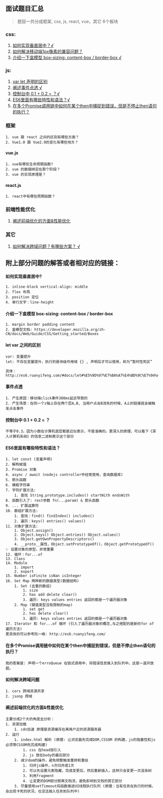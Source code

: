 ## 面试题目汇总

> 题目一共分成框架, css, js, react, vue，其它 6个板块

### css: 
1. <a href="#css-1">如何实现垂直居中？√ </a>
2. <a href="#css-2">如何解决移动端1px像素的兼容问题？</a>
3. <a href="#css-3">介绍一下盒模型 box-sizing: content-box / border-box √</a>
  
### js:
1. <a href="#js-1">var let 声明的区别</a>
2. <a href="#js-2">阐述事件点透 √</a>
3. <a href="#js-3">控制台中 0.1 + 0.2 = ？√</a>
4. <a href="#js-4">ES6里面有哪些特性和语法？√</a>
5. <a href="#js-5">在多个Promise调用链中如何在某个then中捕捉到错误，但是不停止then语句的执行？</a>
    
### 框架
    1. vue 跟 react 之间的区别有哪些方面？
    2. Vue1.0 跟 Vue2.0的变化有哪些地方？
    
#### vue.js
    1. vue有哪些生命周期函数?
    2. vue 的数据绑定在那个阶段？
    3. vue 的实现原理是？
    
#### react.js
    1. react中有哪些周期函数？

### 前端性能优化
1. <a href="#performance-1">阐述前端优化的方面&性能优化</a>

### 其它
1. <a href="#other-1">如何解决跨域问题？有哪些方案？ √</a> 


## 附上部分问题的解答或者相对应的链接：

<h4 id="css-1">如何实现垂直居中?</h4>

```
1. inline-block vertical-align: middle
2. flex 布局
3. position 定位
4. 单行文字：line-height    
```

<h4 id="css-3">介绍一下盒模型 box-sizing: content-box / border-box </h4>

```
1. margin border padding content
2. 盒模型文档: https://developer.mozilla.org/zh-CN/docs/Web/Guide/CSS/Getting_started/Boxes
```

<h4 id="js-1">let var 之间的区别</h4>

```
var: 变量提升
let: 不存在变量提升，执行的是块级作用域 {} , 声明后才可以使用，称为“暂时性死区”

具体：http://es6.ruanyifeng.com/#docs/let#%E5%9D%97%E7%BA%A7%E4%BD%9C%E7%94%A8%E5%9F%9F
```

<h4 id="js-2">事件点透</h4>

```
1. 产生原因：移动端click事件300ms延迟导致的
2. 产生场景：在同一个z轴上存在两个层A,B, 当用户点击B消失的时候，A上的链接就会被触发点击事件
```

<h4 id="js-3">控制台中 0.1 + 0.2 = ？</h4>

```
不等于0.3。因为小数在计算机底层都是近似表示，不是准确的。更深入的原理，可以看下《深入计算机系统》的信息二进制表示这个部分
```

<h4 id="js-4">ES6里面有哪些特性和语法？</h4>

```
1. let const (变量声明)
2. 解构赋值 
3. Promise 对象 
4. async / await (nodejs controller中经常使用，查询数据库)
5. 箭头函数
6. 模板字符串
7. 字符扩展方法: 
    1. 查找 String.prototype.includes() startWith endsWith 
8. 函数引入了: rest参数 fn(...param) & 箭头函数
9. ... 扩展运算符
10. 数组扩展方法: 
    1. 查找：find() findIndex() includes()  
    2. 遍历：keys() entries() values() 
11. 对象扩展方法: 
    1. Object.assign() 
    2. Object.keys() Object.entries() Object.values() 
    3. Object.getOwnPropertyDescriptors()
    4. __proto__属性，Object.setPrototypeOf()，Object.getPrototypeOf() ✨ 设置对象的原型，非常重要
12. 循环：for...of
13. Class 
14. Module 
    1. import 
    2. export
15. Number isFinite isNan isInteger
16. Set Map 两种新的数据类型(数据结构) 
    1. Set (去重的数组)
        1. size
        2. has add delete clear() 
        3. 遍历: keys values entries 返回的都是一个遍历器对象
    2. Map (键值类型没有限制的map)
        1. set get
        2. has delete clear()    
        3. 遍历: keys values entries 返回的都是一个遍历器对象
17. Iterator 和 for...of 循环 (引入了遍历器对象的概念,与之搭配的是新的for of 遍历方法)
更具体的可以参考阮一峰: http://es6.ruanyifeng.com/
```

<h4 id="js-5">在多个Promise调用链中如何在某个then中捕捉到错误，但是不停止then语句的执行？</h4>

```
我的答案是: 声明一个erroQueue 在链式调用中，将错误信息推入到队列中。这是一道开放题。
```

<h4 id="other-1">如何解决跨域问题</h4>

```
1. cors 跨域资源共享 
2. jsonp 跨域    
```

<h4 id="performance-1">阐述前端优化的方面&性能优化</h4>

```
主要分成2个大的角度去分析： 
1. 资源加载 
    1. cdn加速 原理是资源缓存在离用户近的资源服务器
2. 运行 
    1. index.html 解析 (原理: 让浏览器先完成DOM,CSSOM 的构建，js的阻塞性和js必须等CSSOM先完成构建)
        1. css 在head部引入
        2. js 放在body的最后部分
    2. 减少dom的操作，避免频繁触发重排和重绘
        1. 归并js操作，n次归并成1次
        2. 可以先设置元素隐藏，完成变更后，然后重新插入，这样只会变更一次渲染树
        3. 利用fragment
        4. 让变更的DOM部分脱离文档流，避免影响到文档的其它部分        
    3. 尽量使用setTimeout将函数推进UI线程执行队列 (原理：当有任务在执行的时候，会出现卡死的状况，也没法插入任务到队列中)     
```     